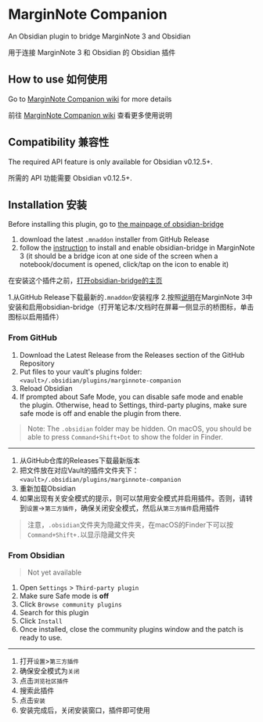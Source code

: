 # MarginNote Companion

An Obsidian plugin to bridge MarginNote 3 and Obsidian

用于连接 MarginNote 3 和 Obsidian 的 Obsidian 插件

## How to use 如何使用

Go to [MarginNote Companion wiki](https://github.com/aidenlx/obsidian-bridge/wiki) for more details

前往 [MarginNote Companion wiki](https://github.com/aidenlx/obsidian-bridge/wiki) 查看更多使用说明

## Compatibility 兼容性

The required API feature is only available for Obsidian v0.12.5+.

所需的 API 功能需要 Obsidian v0.12.5+.

## Installation 安装

Before installing this plugin, go to [the mainpage of obsidian-bridge](https://github.com/aidenlx/obsidian-bridge)

1. download the latest `.mnaddon` installer from GitHub Release
2. follow the [instruction](https://github.com/aidenlx/obsidian-bridge#installation-%E5%AE%89%E8%A3%85) to install and enable obsidian-bridge in MarginNote 3 (it should be a bridge icon at one side of the screen when a notebook/document is opened, click/tap on the icon to enable it)

在安装这个插件之前，[打开obsidian-bridge的主页](https://github.com/aidenlx/obsidian-bridge)

1.从GitHub Release下载最新的`.mnaddon`安装程序
2.按照[说明](https://github.com/aidenlx/obsidian-bridge#installation-%E5%AE%89%E8%A3%85)在MarginNote 3中安装和启用obsidian-bridge（打开笔记本/文档时在屏幕一侧显示的桥图标，单击图标以启用插件）

### From GitHub

1. Download the Latest Release from the Releases section of the GitHub Repository
2. Put files to your vault's plugins folder: `<vault>/.obsidian/plugins/marginnote-companion`  
3. Reload Obsidian
4. If prompted about Safe Mode, you can disable safe mode and enable the plugin.
Otherwise, head to Settings, third-party plugins, make sure safe mode is off and
enable the plugin from there.

> Note: The `.obsidian` folder may be hidden. On macOS, you should be able to press `Command+Shift+Dot` to show the folder in Finder.

***

1. 从GitHub仓库的Releases下载最新版本
2. 把文件放在对应Vault的插件文件夹下：`<vault>/.obsidian/plugins/marginnote-companion`
3. 重新加载Obsidian
4. 如果出现有关安全模式的提示，则可以禁用安全模式并启用插件。否则，请转到`设置`→`第三方插件`，确保关闭安全模式，然后从`第三方插件`启用插件

> 注意，`.obsidian`文件夹为隐藏文件夹，在macOS的Finder下可以按`Command+Shift+.`以显示隐藏文件夹

### From Obsidian

> Not yet available

1. Open `Settings` > `Third-party plugin`
2. Make sure Safe mode is **off**
3. Click `Browse community plugins`
4. Search for this plugin
5. Click `Install`
6. Once installed, close the community plugins window and the patch is ready to use.

***

1. 打开`设置`>`第三方插件`
2. 确保安全模式为`关闭`
3. 点击`浏览社区插件`
4. 搜索此插件
5. 点击`安装`
6. 安装完成后，关闭安装窗口，插件即可使用